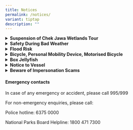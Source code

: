 ```yaml
---
title: Notices
permalink: /notices/
variant: tiptap
description: ""
---
```

<div data-type="detailGroup" class="isomer-accordion isomer-accordion-white">
<details class="isomer-details">
<summary><strong>Suspension of Chek Jawa Wetlands Tour</strong>
</summary>
<div data-type="detailsContent" class="isomer-details-content">
<p>The Chek Jawa Wetlands Tour is suspended until further notice due to maintenance
works for the floating pontoon. Chek Jawa Wetlands, including the Coastal
and Mangrove Boardwalks, Jejawi Tower and Visitor Centre remain open from
7am to 7pm daily.</p>
</div>
</details>
<details class="isomer-details">
<summary><strong>Safety During Bad Weather</strong>
</summary>
<div data-type="detailsContent" class="isomer-details-content">
<p>Seek cover at the nearest shelter available and avoid entering forested
areas, including nature reserves and natures parks during and immediately
after bad weather. Visit <a href="https://www.weather.gov.sg/home/" rel="noopener nofollow" target="_blank">NEA</a> or
dial 65427788 for weather forecast.</p>
</div>
</details>
<details class="isomer-details">
<summary><strong>Flood Risk</strong>
</summary>
<div data-type="detailsContent" class="isomer-details-content">
<p>Some areas may be flooded due to higher tides and bad weather. For <a href="/flood-risk/" rel="noopener nofollow" target="_blank">safety</a>, please do not enter
when the area is flooded.</p>
</div>
</details>
<details class="isomer-details">
<summary><strong>Bicycle, Personal Mobility Device, Motorised Bicycle</strong>
</summary>
<div data-type="detailsContent" class="isomer-details-content">
<p>Please read <a href="/files/Notices/NOTICE_bicyclePMD.pdf" rel="noopener noreferrer nofollow" target="_blank">notice</a> for
the use of shared bicycles, personal mobility devices and motorised bicycles
on Pulau Ubin.</p>
</div>
</details>
<details class="isomer-details">
<summary><strong>Box Jellyfish</strong>
</summary>
<div data-type="detailsContent" class="isomer-details-content">
<p>Box jellyfish have been spotted in Singapore waters in recent months.
For your own safety, please take care precautions before heading to one
of our beaches. More information on box jellyfish can be found <a href="https://www.nparks.gov.sg/avs/animals/wildlife-in-singapore/box-jellyfish" rel="noopener nofollow" target="_blank">here</a>.</p>
</div>
</details>
<details class="isomer-details">
<summary><strong>Notice to Vessel</strong>
</summary>
<div data-type="detailsContent" class="isomer-details-content">
<p><a href="/files/CJW_Notice_To_Vessel_V6.pdf" rel="noopener noreferrer nofollow" target="_blank">Notice to Vessel</a>
</p>
<p><a href="/files/Ubin___seachart_2020.pdf" rel="noopener noreferrer nofollow" target="_blank">Designation of Chek Jawa Wetlands</a>
</p>
</div>
</details>
<details class="isomer-details">
<summary><strong>Beware of Impersonation Scams</strong>
</summary>
<div data-type="detailsContent" class="isomer-details-content">
<p>Government officials will NEVER do these things over a phone call:</p>
<ol data-tight="true" class="tight">
<li>
<p>Ask you to transfer money;</p>
</li>
<li>
<p>Ask you to disclose bank log-in details;</p>
</li>
<li>
<p>Ask you to install mobile apps from unofficial app stores;</p>
</li>
<li>
<p>Transfer your call to Police.</p>
</li>
</ol>
<p>&nbsp;</p>
<p>If you receive an SMS from the government, make sure it is sent from the
<a rel="noopener noreferrer nofollow" target="_blank">gov.sg</a>SMS Sender ID*.</p>
<p>Scammers may cite your personal information (e.g. name or NRIC number)
to appear legitimate. Do not automatically trust someone just because he/she
has your personal information.</p>
<p></p>
<p>Call the 24/7 ScamShield Helpline at 1799 to check if you are unsure if
something is a scam.</p>
<p>*Exceptions apply for National Service call-ups and emergency services.
Read more about&nbsp;<a href="https://www.sms.gov.sg/exceptions" rel="noopener noreferrer nofollow" target="_blank">the exceptions.</a> For more information
on how to protect yourself against scams, pls visit <a rel="noopener noreferrer nofollow" target="_blank">www.scamshield.gov.sg</a>
</p>
</div>
</details>
</div>
<h4>Emergency contacts</h4>
<p>In case of any emergency or accident, please call 995/999</p>
<p>For non-emergency enquiries, please call:</p>
<p>Police hotline: 6375 0000</p>
<p>National Parks Board Helpline: 1800 471 7300</p>
<p></p>